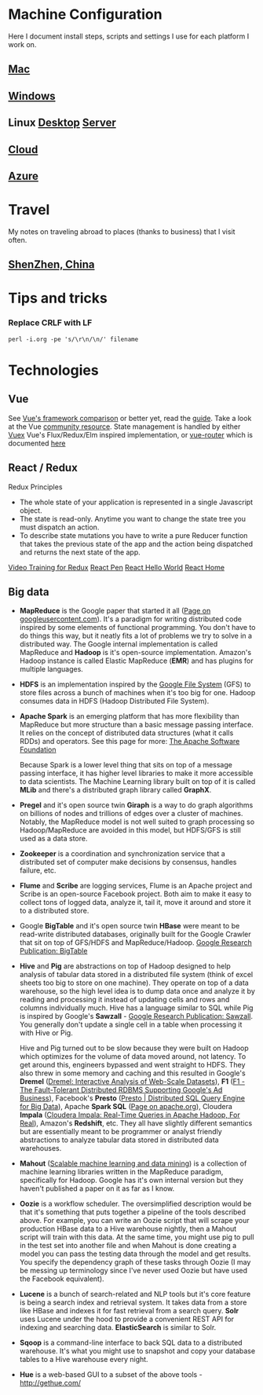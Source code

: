 # Machine Configuration

Here I document install steps, scripts and settings I use for each platform I work on.

## [Mac](machine-config/MAC.md)
## [Windows](machine-config/Windows.md)
## Linux [Desktop](machine-config/Linux-desktop.md) [Server](machine-config/Linux-server.md)
## [Cloud](machine-config/Cloud.md)
## [Azure](azure/README.md)

# Travel

My notes on traveling abroad to places (thanks to business) that I visit often.

## [ShenZhen, China](travel/ShenZhen.md)

# Tips and tricks

### Replace CRLF with LF

```
perl -i.org -pe 's/\r\n/\n/' filename
```

# Technologies

## Vue

See [Vue's framework comparison](https://vuejs.org/v2/guide/comparison.html) or better yet, read the [guide](https://vuejs.org/v2/guide/). Take a look at the Vue [community resource](https://github.com/vuejs/awesome-vue). State management is handled by either [Vuex]() Vue's Flux/Redux/Elm inspired implementation, or [vue-router](https://github.com/vuejs/vue-router) which is documented [here](http://router.vuejs.org/en/index.html)

## React / Redux

Redux Principles

- The whole state of your application is represented in a single
  Javascript object.
- The state is read-only. Anytime you want to change the state
  tree you must dispatch an action.
- To describe state mutations you have to write a pure Reducer
  function that takes the previous state of the app and the action
  being dispatched and returns the next state of the app.

[Video Training for Redux](https://egghead.io/lessons/javascript-redux-the-single-immutable-state-tree)
[React Pen](http://codepen.io/gaearon/pen/ZpvBNJ?editors=0010)
[React Hello World](https://facebook.github.io/react/docs/hello-world.html)
[React Home](https://facebook.github.io/react/)

## Big data

- **MapReduce** is the Google paper that started it all ([Page on googleusercontent.com](http://static.googleusercontent.com/media/research.google.com/en/us/archive/mapreduce-osdi04.pdf)). It's a paradigm for writing distributed code inspired by some elements of functional programming. You don't have to do things this way, but it neatly fits a lot of problems we try to solve in a distributed way. The Google internal implementation is called MapReduce and **Hadoop** is it's open-source implementation. Amazon's Hadoop instance is called Elastic MapReduce (**EMR**) and has plugins for multiple languages.
- **HDFS** is an implementation inspired by the [Google File System](http://research.google.com/archive/gfs.html) (GFS) to store files across a bunch of machines when it's too big for one. Hadoop consumes data in HDFS (Hadoop Distributed File System).
- **Apache Spark** is an emerging platform that has more flexibility than MapReduce but more structure than a basic message passing interface. It relies on the concept of distributed data structures (what it calls RDDs) and operators. See this page for more: [The Apache Software Foundation](http://apache.org/)

   Because Spark is a lower level thing that sits on top of a message passing interface, it has higher level libraries to make it more accessible to data scientists. The Machine Learning library built on top of it is called **MLib** and there's a distributed graph library called **GraphX**.
- **Pregel** and it's open source twin **Giraph** is a way to do graph algorithms on billions of nodes and trillions of edges over a cluster of machines. Notably, the MapReduce model is not well suited to graph processing so Hadoop/MapReduce are avoided in this model, but HDFS/GFS is still used as a data store.
- **Zookeeper** is a coordination and synchronization service that a distributed set of computer make decisions by consensus, handles failure, etc.
- **Flume** and **Scribe** are logging services, Flume is an Apache project and Scribe is an open-source Facebook project. Both aim to make it easy to collect tons of logged data, analyze it, tail it, move it around and store it to a distributed store.
- Google **BigTable** and it's open source twin **HBase** were meant to be read-write distributed databases, originally built for the Google Crawler that sit on top of GFS/HDFS and MapReduce/Hadoop. [Google Research Publication: BigTable](http://research.google.com/archive/bigtable.html)
- **Hive** and **Pig** are abstractions on top of Hadoop designed to help analysis of tabular data stored in a distributed file system (think of excel sheets too big to store on one machine). They operate on top of a data warehouse, so the high level idea is to dump data once and analyze it by reading and processing it instead of updating cells and rows and columns individually much. Hive has a language similar to SQL while Pig is inspired by Google's **Sawzall** - [Google Research Publication: Sawzall](http://research.google.com/archive/sawzall.html). You generally don't update a single cell in a table when processing it with Hive or Pig.

   Hive and Pig turned out to be slow because they were built on Hadoop which optimizes for the volume of data moved around, not latency. To get around this, engineers bypassed and went straight to HDFS. They also threw in some memory and caching and this resulted in Google's **Dremel** ([Dremel: Interactive Analysis of Web-Scale Datasets](http://research.google.com/pubs/pub36632.html)), **F1** ([F1 - The Fault-Tolerant Distributed RDBMS Supporting Google's Ad Business](http://research.google.com/pubs/pub38125.html)), Facebook's **Presto** ([Presto | Distributed SQL Query Engine for Big Data](http://prestodb.io/)), Apache **Spark SQL** ([Page on apache.org](http://spark.incubator.apache.org/and)), Cloudera **Impala** ([Cloudera Impala: Real-Time Queries in Apache Hadoop, For Real](http://blog.cloudera.com/blog/2012/10/cloudera-impala-real-time-queries-in-apache-hadoop-for-real/)), Amazon's **Redshift**, etc. They all have slightly different semantics but are essentially meant to be programmer or analyst friendly abstractions to analyze tabular data stored in distributed data warehouses.
- **Mahout** ([Scalable machine learning and data mining](https://mahout.apache.org/)) is a collection of machine learning libraries written in the MapReduce paradigm, specifically for Hadoop. Google has it's own internal version but they haven't published a paper on it as far as I know.
- **Oozie** is a workflow scheduler. The oversimplified description would be that it's something that puts together a pipeline of the tools described above. For example, you can write an Oozie script that will scrape your production HBase data to a Hive warehouse nightly, then a Mahout script will train with this data. At the same time, you might use pig to pull in the test set into another file and when Mahout is done creating a model you can pass the testing data through the model and get results. You specify the dependency graph of these tasks through Oozie (I may be messing up terminology since I've never used Oozie but have used the Facebook equivalent).
- **Lucene** is a bunch of search-related and NLP tools but it's core feature is being a search index and retrieval system. It takes data from a store like HBase and indexes it for fast retrieval from a search query. **Solr** uses Lucene under the hood to provide a convenient REST API for indexing and searching data. **ElasticSearch** is similar to Solr.
- **Sqoop** is a command-line interface to back SQL data to a distributed warehouse. It's what you might use to snapshot and copy your database tables to a Hive warehouse every night.
- **Hue** is a web-based GUI to a subset of the above tools - http://gethue.com/

